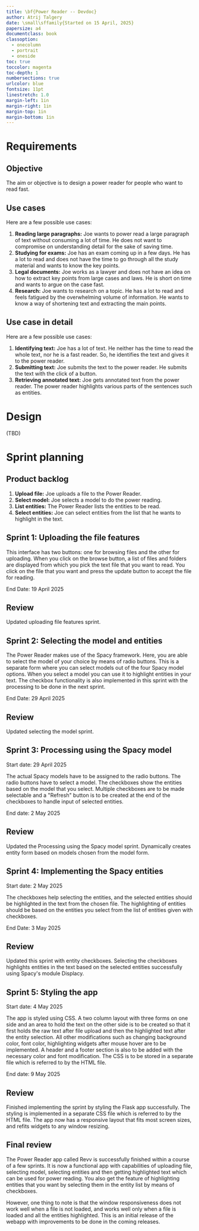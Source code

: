 ```yaml
---
title: \bf{Power Reader -- Devdoc}
author: Atrij Talgery
date: \small\sffamily{Started on 15 April, 2025}
papersize: a4
documentclass: book
classoption:
  - onecolumn
  - portrait
  - oneside
toc: true
toccolor: magenta
toc-depth: 1
numbersections: true
urlcolor: blue
fontsize: 11pt
linestretch: 1.0
margin-left: 1in
margin-right: 1in
margin-top: 1in
margin-bottom: 1in
---
```




# Requirements

## Objective
The aim or objective is to design a power reader for people who want
to read fast.

## Use cases

Here are a few possible use cases:  

1. **Reading large paragraphs:** Joe wants to power read a large
paragraph of text without consuming a lot of time.  He does not
want to compromise on understanding detail for the sake of saving
time.  
2. **Studying for exams:** Joe has an exam coming up in a few days.
He has a lot to read and does not have the time to go through all
the study material and wants to know the key points.  
3. **Legal documents:** Joe works as a lawyer and does not have
an idea on how to extract key points from large cases and laws.
He is short on time and wants to argue on the case fast.  
4. **Research:** Joe wants to research on a topic.  He has a lot
to read and feels fatigued by the overwhelming volume of information.
He wants to know a way of shortening text and extracting the main
points.

## Use case in detail

Here are a few possible use cases:  

1. **Identifying text:** Joe has a lot of text.  He neither has the time to
read the whole text, nor he is a fast reader.  So, he identifies the text
and gives it to the power reader.  
2. **Submitting text:** Joe submits the text to the power reader.  He submits
the text with the click of a button.  
3. **Retrieving annotated text:** Joe gets annotated text from the power reader.
The power reader highlights various parts of the sentences such as entities.  

# Design

(TBD)

# Sprint planning

## Product backlog

1. **Upload file:** Joe uploads a file to the Power Reader.
2. **Select model:** Joe selects a model to do the power reading.
3. **List entities:** The Power Reader lists the entities to be read.
4. **Select entities:** Joe can select entities from the list that he wants to
highlight in the text.

## Sprint 1: Uploading the file features

This interface has two buttons: one for browsing files and the other for
uploading.  When you click on the browse button, a list of files and folders
are displayed from which you pick the text file that you want to read.
You click on the file that you want and press the update button to accept the
file for reading.

End Date: 19 April 2025

## Review

Updated uploading file features sprint.

## Sprint 2: Selecting the model and entities

The Power Reader makes use of the Spacy framework.  Here, you are able to select
the model of your choice by means of radio buttons.  This is a separate form
where you can select models out of the four Spacy model options.  When you
select a model you can use it to highlight entities in your text.  The checkbox
functionality is also implemented in this sprint with the processing to be done
in the next sprint.

End Date: 29 April 2025

## Review

Updated selecting the model sprint.

## Sprint 3: Processing using the Spacy model

Start date: 29 April 2025

The actual Spacy models have to be assigned to the radio buttons.  The radio buttons have to select a 
model.  The checkboxes show the entities based on the model that you select.  Multiple checkboxes are 
to be made selectable and a "Refresh" button is to be created at the end of the checkboxes to
handle input of selected entities.

End date: 2 May 2025

## Review

Updated the Processing using the Spacy model sprint.  Dynamically creates entity form based on
models chosen from the model form.

## Sprint 4: Implementing the Spacy entities

Start date: 2 May 2025

The checkboxes help selecting the entities, and the selected entities should be highlighted
in the text from the chosen file.  The highlighting of entities should be based on the entities
you select from the list of entities given with checkboxes.

End Date: 3 May 2025

## Review

Updated this sprint with entity checkboxes.  Selecting the checkboxes highlights entities in
the text based on the selected entities successfully using Spacy's module Displacy.

## Sprint 5: Styling the app

Start date: 4 May 2025

The app is styled using CSS.  A two column layout with three forms on one side and an area to
hold the text on the other side is to be created so that it first holds the raw text after
file upload and then the highlighted text after the entity selection.  All other modifications
such as changing background color, font color, highlighting widgets after mouse hover are to
be implemented.  A header and a footer section is also to be added with the necessary color
and font modification.  The CSS is to be stored in a separate file which is referred to by
the HTML file.

End date: 9 May 2025

## Review
Finished implementing the sprint by styling the Flask app successfully.  The styling is implemented in a
separate CSS file which is referred to by the HTML file.  The app now has a responsive layout that fits
most screen sizes, and refits widgets to any window resizing.

## Final review

The Power Reader app called Revv is successfully finished within a course of a few sprints.  It is now a
functional app with capabilities of uploading file, selecting model, selecting entities and then
getting highlighted text which can be used for power reading.  You also get the feature of highlighting
entities that you want by selecting them in the entity list by means of checkboxes.

However, one thing to note is that the window responsiveness does not work well when a file is not loaded,
and works well only when a file is loaded and all the entities highlighted.  This is an initial release
of the webapp with improvements to be done in the coming releases.
